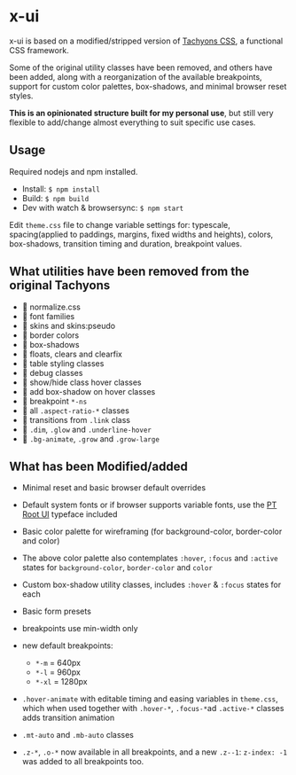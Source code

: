 # x-ui

x-ui is based on a modified/stripped version of [Tachyons CSS](http://tachyons.io/), a functional CSS framework.

Some of the original utility classes have been removed, and others have been added, along with a reorganization of the available breakpoints, support for custom color palettes, box-shadows, and minimal browser reset styles. 

__This is an opinionated structure built for my personal use__, but still very flexible to add/change almost everything to suit specific use cases.

## Usage

Required nodejs and npm installed.

- Install: `$ npm install`
- Build: `$ npm build`
- Dev with watch & browsersync: `$ npm start`

Edit `theme.css` file to change variable settings for: typescale, spacing(applied to paddings, margins, fixed widths and heights), colors, box-shadows, transition timing and duration, breakpoint values.  

## What utilities have been removed from the original Tachyons

- 🚫 normalize.css
- 🚫 font families
- 🚫 skins and skins:pseudo
- 🚫 border colors
- 🚫 box-shadows
- 🚫 floats, clears and clearfix
- 🚫 table styling classes
- 🚫 debug classes
- 🚫 show/hide class hover classes
- 🚫 add box-shadow on hover classes
- 🚫 breakpoint `*-ns`
- 🚫 all `.aspect-ratio-*` classes
- 🚫 transitions from `.link` class
- 🚫 `.dim`, `.glow` and `.underline-hover`
- 🚫 `.bg-animate`, `.grow` and `.grow-large`

## What has been Modified/added

- Minimal reset and basic browser default overrides
- Default system fonts or if browser supports variable fonts, use the [PT Root UI](https://www.paratype.com/fonts/pt/pt-root-ui) typeface included
- Basic color palette for wireframing (for background-color, border-color and color)
- The above color palette also contemplates `:hover`, `:focus` and `:active` states for `background-color`, `border-color` and `color`
- Custom box-shadow utility classes, includes `:hover` & `:focus` states for each
- Basic form presets
- breakpoints use min-width only
- new default breakpoints:

    - `*-m` = 640px
    - `*-l` = 960px
    - `*-xl` = 1280px

- `.hover-animate` with editable timing and easing variables in `theme.css`, which when used together with `.hover-*`, `.focus-*`ad `.active-*` classes adds transition animation
- `.mt-auto` and `.mb-auto` classes
- `.z-*`, `.o-*` now available in all breakpoints, and a new `.z--1`: `z-index: -1` was added to all breakpoints too.